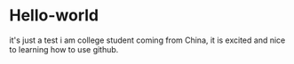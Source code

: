 # Hello-world
it's just a test
i am college student coming from China, it is excited and nice to learning how to use github.
